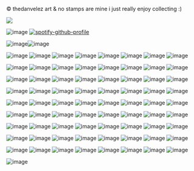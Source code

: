 © thedanvelez art
& no stamps are mine
i just really enjoy collecting :)

![](https://komarev.com/ghpvc/?username=cauIfield)

![image](https://github.com/user-attachments/assets/678fd5a1-898b-40b5-afb0-4064714cca49) [![spotify-github-profile](https://spotify-github-profile.kittinanx.com/api/view?uid=cc7ruoqolcp0f2nf5f1txlivi&cover_image=true&theme=default&show_offline=false&background_color=121212&interchange=false&bar_color=f2f2f2&bar_color_cover=true)](https://spotify-github-profile.kittinanx.com/api/view?uid=cc7ruoqolcp0f2nf5f1txlivi&redirect=true)

![image](https://github.com/user-attachments/assets/9ee7769d-a194-49b6-8166-1a88de223099)![image](https://github.com/user-attachments/assets/d89c2f5b-276d-449b-9544-be49fd12db03)

![image](https://github.com/user-attachments/assets/bc01979f-0c5a-446a-afa3-02c5b622c6cd) ![image](https://github.com/user-attachments/assets/21d62ca0-05db-4356-87fb-61ec0ed57198) ![image](https://github.com/user-attachments/assets/425471b0-0709-4e02-a6d8-1c6b8d4dff75)
![image](https://github.com/user-attachments/assets/aa911a68-a8dd-4995-9eac-69362851b53d)  ![image](https://github.com/user-attachments/assets/171b1dad-9658-4ce0-982f-94b12bf87483)
![image](https://github.com/user-attachments/assets/bab95f98-8174-40ab-b41e-547ab88d8b6c) ![image](https://github.com/user-attachments/assets/235a3509-ddf3-4b2b-b973-c619b73abddd) ![image](https://github.com/user-attachments/assets/0d3353d0-a871-4eb0-a46d-0d3f781d935a)

![image](https://github.com/user-attachments/assets/51bc483e-2ec8-4ac0-b2d8-97f4ce3297b1) ![image](https://github.com/user-attachments/assets/d9ccf98d-c495-49d2-a883-29db1e0ee18e) ![image](https://github.com/user-attachments/assets/7ef5be62-8c09-4977-9e8c-1d10936b5da2)
![image](https://github.com/user-attachments/assets/8d8df494-ab79-4d12-ab6f-27ac38383f72) ![image](https://github.com/user-attachments/assets/636c2ae0-b8b1-4734-a7ac-1b5edf5bb467) ![image](https://github.com/user-attachments/assets/dde061e3-2783-4544-abf0-dbc424a6f8b2)
![image](https://github.com/user-attachments/assets/2f5fea9b-50ae-4946-bfb3-6a6289726a83) ![image](https://github.com/user-attachments/assets/9740535a-086a-4375-add4-17fbfe5584a8) 

![image](https://github.com/user-attachments/assets/5da3450b-05e2-47f8-9737-876a2f82c952) ![image](https://github.com/user-attachments/assets/73d4154f-7fb1-42af-9dfb-c2d38f754549) ![image](https://github.com/user-attachments/assets/3745a3fb-4702-4c71-89a6-b4a985ba0597)
![image](https://github.com/user-attachments/assets/07cd87d2-d6a5-406d-9f74-6d5740eba4b9) ![image](https://github.com/user-attachments/assets/7d4f4ff7-8b83-4544-b7eb-fcb607c9ad94) ![image](https://github.com/user-attachments/assets/7e1a97df-2175-41a5-acbb-838e3a503397)
![image](https://github.com/user-attachments/assets/2847ea88-adfe-48c6-b623-024d9f53bfe6) ![image](https://github.com/user-attachments/assets/bea90719-895d-465b-b288-81bb2f423d2a)

![image](https://github.com/user-attachments/assets/be100fc9-5ebc-49de-9fce-29fc3afd6abd) ![image](https://github.com/user-attachments/assets/22eac6ce-52f4-4d6a-b0b8-cbd6cfb2fcb5) ![image](https://github.com/user-attachments/assets/231242f2-ab82-45b0-ab47-c01ec82e30a7)
![image](https://github.com/user-attachments/assets/20ac43ec-cdd9-413d-afbd-28e853f406fb) ![image](https://github.com/user-attachments/assets/f5951667-c3d4-4518-8c03-81be921bf1bf) ![image](https://github.com/user-attachments/assets/4510255e-59e6-4822-84fd-1929d1d556a8)
![image](https://github.com/user-attachments/assets/e9096eae-7c98-4f6b-8589-5136304e3b09) ![image](https://github.com/user-attachments/assets/11b4839d-0c17-4208-bbcd-45975e3c99a0)

![image](https://github.com/user-attachments/assets/f4b04d47-63c5-4b49-8281-ecd29fcbabf1) ![image](https://github.com/user-attachments/assets/d572707f-3618-4d36-85ca-b0a15b75ff5a) ![image](https://github.com/user-attachments/assets/1aeac8a3-173e-4cea-b1ac-eeac7d63be09)
![image](https://github.com/user-attachments/assets/82028314-1ab0-42aa-9a94-3b002f0a8f9f) ![image](https://github.com/user-attachments/assets/d1792a19-4ca7-4ed2-a83b-9e68fded7d68) ![image](https://github.com/user-attachments/assets/08ac506f-f52c-44da-9b27-1cfb6ff45b40)
![image](https://github.com/user-attachments/assets/6a79bb1b-d455-4029-852e-a93cd148dfda) ![image](https://github.com/user-attachments/assets/a462338a-debc-4be4-9520-ce123c76dead)

![image](https://github.com/user-attachments/assets/ab64af14-385b-465c-b4bb-aaba8c3e11fa) ![image](https://github.com/user-attachments/assets/96e7a848-dc39-45d6-b0a1-215d0cf1ef38) ![image](https://github.com/user-attachments/assets/22fe4537-f1e7-4f86-8371-4428b60b6021)
![image](https://github.com/user-attachments/assets/15ca7400-4b07-4f6f-a1f1-3a9ebe536cb9) ![image](https://github.com/user-attachments/assets/c23273ca-b5bb-4956-b0c7-7ef86b23effd) ![image](https://github.com/user-attachments/assets/476cba18-adb0-4ff5-8646-224aa2809620)
![image](https://github.com/user-attachments/assets/213655d0-a9b6-41f1-8a8d-339d67843280) ![image](https://github.com/user-attachments/assets/07de82c0-5a4e-4f64-b6c6-90db3c50e7d2)

![image](https://github.com/user-attachments/assets/5c144472-3373-42e2-b11d-70186a4ca7f0) ![image](https://github.com/user-attachments/assets/2208199d-e3e8-4705-98a0-b014ff074261) ![image](https://github.com/user-attachments/assets/3eea6a1b-e9ce-4fb5-bab7-d0f5cd567941)
![image](https://github.com/user-attachments/assets/561b3907-7747-4dbd-a95a-6914f1ce449c) ![image](https://github.com/user-attachments/assets/b79077e1-4878-481c-8258-083a85212e57) ![image](https://github.com/user-attachments/assets/5c986275-b3b1-4c1e-baa7-c43f34cffe9a)
![image](https://github.com/user-attachments/assets/502c0555-ca4c-4dd0-b4ad-9b8063b64ae2) ![image](https://github.com/user-attachments/assets/dcfe17ed-5021-40a1-af5a-4062a947adc6)

![image](https://github.com/user-attachments/assets/d3b06de0-d95c-4403-8336-55c4cf33cc3f) ![image](https://github.com/user-attachments/assets/715ec2df-0671-426c-b192-37d884a5962c) ![image](https://github.com/user-attachments/assets/0994aebf-41a7-481c-bc47-a6d15288244a)
![image](https://github.com/user-attachments/assets/cdae90d2-4e5d-4767-8702-9cd696cf0965) ![image](https://github.com/user-attachments/assets/5baace88-919d-4b87-9ae5-962e936d94c5) ![image](https://github.com/user-attachments/assets/8b6840d1-1dc4-44b6-8df3-d008642eeb10)
![image](https://github.com/user-attachments/assets/44a0c249-49d7-4cb0-bc09-271d0e737154) ![image](https://github.com/user-attachments/assets/af5ae6c8-050b-400b-b2d9-8d201311da8e)

![image](https://github.com/user-attachments/assets/a8301abf-0f96-426c-bc96-5d181f4809db) ![image](https://github.com/user-attachments/assets/c19283a1-9c4a-4d5d-94a8-639cf84a5454) ![image](https://github.com/user-attachments/assets/7af54e3d-524d-45ad-88ce-11b277360f76)
![image](https://github.com/user-attachments/assets/8471f14c-faa8-4184-af73-66a8cb03fce4) ![image](https://github.com/user-attachments/assets/5defbf7d-7074-4110-8487-e08b9e03b1a1) ![image](https://github.com/user-attachments/assets/0b54ce28-1042-4d3d-a48b-5f3c37089b7c)
![image](https://github.com/user-attachments/assets/8f7a608c-d6de-4b7b-b3dd-7dac37ede4db) ![image](https://github.com/user-attachments/assets/5e08841b-bb78-4379-b096-7ef6780eb756)

![image](https://github.com/user-attachments/assets/e4c13a36-204b-4b44-a530-6ec8dab7967c)






































